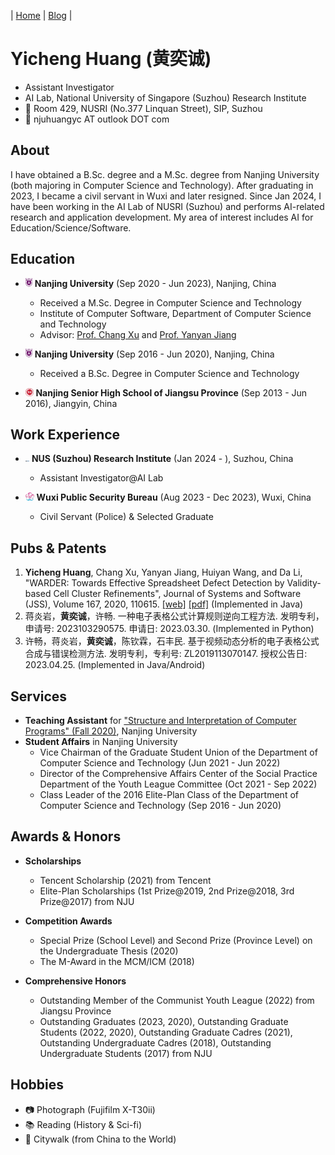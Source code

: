 <!-- | [个人简介](#个人简介) | [教育经历](#教育经历) | [技能](#技能) | [荣誉奖项](#荣誉与奖项) | [服务经历](#服务与经历) | [科研项目](#科研与项目) | [个人博客](https://njubroccoli.github.io/blog/) -->

| [Home](https://njubroccoli.github.io/) | [Blog](https://njubroccoli.github.io/blog/) | 


# Yicheng Huang (黄奕诚)

- Assistant Investigator
- AI Lab, National University of Singapore (Suzhou) Research Institute
- 🏬 Room 429, NUSRI (No.377 Linquan Street), SIP, Suzhou
- 📮 njuhuangyc AT outlook DOT com

## About

I have obtained a B.Sc. degree and a M.Sc. degree from Nanjing University (both majoring in Computer Science and Technology). After graduating in 2023, I became a civil servant in Wuxi and later resigned. Since Jan 2024, I have been working in the AI Lab of NUSRI (Suzhou) and performs AI-related research and application development. My area of interest includes AI for Education/Science/Software.

## Education

- <img src="pic/nju.jpeg" style="zoom:1.9%;" /> **Nanjing University** (Sep 2020 - Jun 2023), Nanjing, China 
  + Received a M.Sc. Degree in Computer Science and Technology
  + Institute of Computer Software, Department of Computer Science and Technology
  + Advisor: [Prof. Chang Xu](https://cs.nju.edu.cn/changxu/index.htm) and [Prof. Yanyan Jiang](https://ics.nju.edu.cn/~jyy/)

- <img src="pic/nju.jpeg" style="zoom:1.9%;" /> **Nanjing University** (Sep 2016 - Jun 2020), Nanjing, China
  + Received a B.Sc. Degree in Computer Science and Technology

- <img src="pic/nj.jpeg" style="zoom:2%;" /> **Nanjing Senior High School of Jiangsu Province** (Sep 2013 - Jun 2016), Jiangyin, China

## Work Experience

- <img src="pic/nus.jpeg" style="zoom:0.6%;" /> **NUS (Suzhou) Research Institute** (Jan 2024 - ), Suzhou, China
  + Assistant Investigator@AI Lab

- <img src="pic/wx.jpeg" style="zoom:5%;" /> **Wuxi Public Security Bureau** (Aug 2023 - Dec 2023), Wuxi, China
  + Civil Servant (Police) & Selected Graduate


## Pubs & Patents

1. **Yicheng Huang**, Chang Xu, Yanyan Jiang, Huiyan Wang, and Da Li, "WARDER: Towards Effective Spreadsheet Defect Detection by Validity-based Cell Cluster Refinements", Journal of Systems and Software (JSS), Volume 167, 2020, 110615. <a href="https://doi.org/10.1016/j.jss.2020.110615">[web]</a> <a href="https://njubroccoli.github.io/publications/huang_2020_warder.pdf">[pdf]</a> (Implemented in Java)
2. 蒋炎岩，**黄奕诚**，许畅. 一种电子表格公式计算规则逆向工程方法. 发明专利，申请号: 2023103290575. 申请日: 2023.03.30. (Implemented in Python)
3. 许畅，蒋炎岩，**黄奕诚**，陈钦霖，石丰民. 基于视频动态分析的电子表格公式合成与错误检测方法. 发明专利，专利号: ZL2019113070147. 授权公告日: 2023.04.25. (Implemented in Java/Android)

<!-- ## Projects

- Course Projects
  + [The Raft Consensus Algorithm](https://github.com/NJUBroccoli/raft-impl) (from Course "Distributed System", Implemented in Golang)
  + [x86 Full-system Simulator](https://github.com/NJUBroccoli/Programming-Assignment-2017) (from Course "Introduction to Computer Systems", Implemented in C)
  + [Mini OS Kernel](https://github.com/NJUBroccoli/oslab) (from Course "Operating System", Implemented in C)
  + [C-- Compiler](https://github.com/NJUBroccoli/HYCompiler) (from Course "Principle of Compiler", Implemented in C)
  + Sudoku Game (from Course "Problem Solving", Implemented in C++)
  + [Graphic Drawing APP](https://github.com/NJUBroccoli/HYC-Paint) (from Course "Computer Graphics", Implemented in Java)
  + [Guandan AI System](https://github.com/QinlinChen/guandan-ai) (from Course "Artificial Intelligence", Implemented in Python) -->

## Services

- **Teaching Assistant** for ["Structure and Interpretation of Computer Programs" (Fall 2020)](https://nju-sicp.bitbucket.io/2020/), Nanjing University
- **Student Affairs** in Nanjing University
  + Vice Chairman of the Graduate Student Union of the Department of Computer Science and Technology (Jun 2021 - Jun 2022)
  + Director of the Comprehensive Affairs Center of the Social Practice Department of the Youth League Committee (Oct 2021 - Sep 2022)
  + Class Leader of the 2016 Elite-Plan Class of the Department of Computer Science and Technology (Sep 2016 - Jun 2020)

## Awards & Honors

- **Scholarships**
  + Tencent Scholarship (2021) from Tencent
  + Elite-Plan Scholarships (1st Prize@2019, 2nd Prize@2018, 3rd Prize@2017) from NJU

- **Competition Awards**
  + Special Prize (School Level) and Second Prize (Province Level) on the Undergraduate Thesis (2020)
  + The M-Award in the MCM/ICM (2018)

- **Comprehensive Honors**
  + Outstanding Member of the Communist Youth League (2022) from Jiangsu Province
  + Outstanding Graduates (2023, 2020), Outstanding Graduate Students (2022, 2020), Outstanding Graduate Cadres (2021), Outstanding Undergraduate Cadres (2018), Outstanding Undergraduate Students (2017) from NJU

## Hobbies

- 📷 Photograph (Fujifilm X-T30ii)
- 📚 Reading (History & Sci-fi)
- 🚶 Citywalk (from China to the World)
